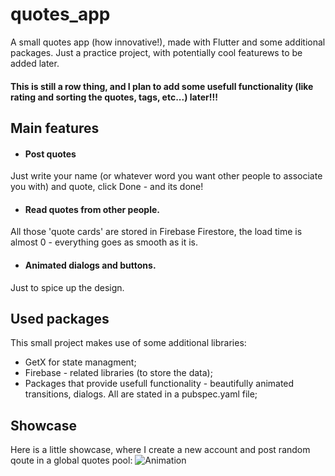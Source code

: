 # quotes_app

A small quotes app (how innovative!), made with Flutter and some additional packages. Just a practice project, with potentially cool featurews to be added later.
#### This is still a row thing, and I plan to add some usefull functionality (like rating and sorting the quotes, tags, etc...) later!!!

## Main features
- #### Post quotes
Just write your name (or whatever word you want other people to associate you with) and quote, click Done -  and its done! 
- #### Read quotes from other people. 
All those 'quote cards' are stored in Firebase Firestore, the load time is almost 0 - everything goes as smooth as it is. 
- #### Animated dialogs and buttons.
Just to spice up the design.

## Used packages
This small project makes use of some additional libraries:
- GetX for state managment;
- Firebase - related libraries (to store the data);
- Packages that provide usefull functionality - beautifully animated transitions, dialogs. All are stated in a pubspec.yaml file; 
## Showcase
Here is a little showcase, where I create a new account and post random qoute in a global quotes pool:
![Animation](https://user-images.githubusercontent.com/106056121/210274442-55bf73d2-2d4e-4a7a-9e66-2ef068a9719e.gif)


